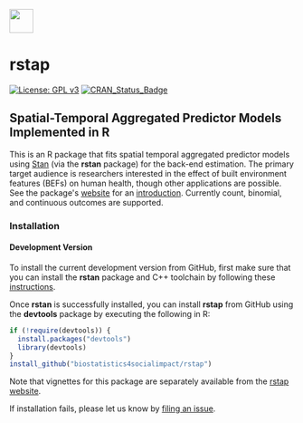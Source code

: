 [<img src = "https://avatars1.githubusercontent.com/u/28572271?s=400&u=4cfc3435602d8ad1cc847faa0000caa418713ce4&v=4" height = "42" width = "42"/>](https://biostatistics4socialimpact.github.io)
# rstap
<!---
[![Build Status](https://travis-ci.org/Biostatistics4SocialImpact/rstap.svg?branch=master)](https://travis-ci.org/Biostatistics4SocialImpact/rstap)
-->
[![License: GPL v3](https://img.shields.io/badge/License-GPL%20v3-blue.svg)](https://www.gnu.org/licenses/gpl-3.0)
[![CRAN\_Status\_Badge](http://www.r-pkg.org/badges/version/rstap?color=green)](http://cran.r-project.org/package=rstap)

## Spatial-Temporal Aggregated Predictor Models Implemented in R

This is an R package that fits spatial temporal aggregated predictor models using [Stan](http://mc-stan.org) (via the **rstan** package) for the back-end
estimation. The primary target audience is researchers interested in the effect of built environment features (BEFs) on human health, though other
applications are possible. See the package's [website](https://biostatistics4socialimpact.github.io/rstap) for an [introduction](https://biostatistics4socialimpact.github.io/rstap/articles/Introduction.html). Currently count, binomial, and continuous outcomes are supported.


### Installation

#### Development Version

To install the current development version from GitHub, first make sure that you can install the **rstan**
package and C++ toolchain by following these
[instructions](https://github.com/stan-dev/rstan/wiki/RStan-Getting-Started).

Once **rstan** is successfully installed, you can install **rstap** from
GitHub using the **devtools** package by executing the following in R:

```r
if (!require(devtools)) {
  install.packages("devtools")
  library(devtools)
}
install_github("biostatistics4socialimpact/rstap")
```

Note that vignettes for this package are separately available from the 
[rstap website](https://biostatistics4socialimpact.github.io/rstap). 

If installation fails, please let us know by [filing an issue](https://github.com/biostatistics4socialimpact/rstap/issues).

